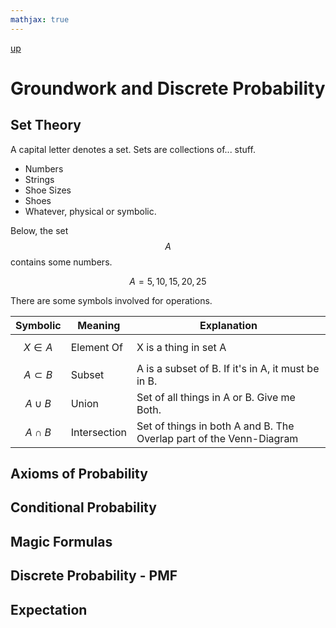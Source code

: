 ```yaml
---
mathjax: true
---
```

[up](../index.md)
# Groundwork and Discrete Probability

## Set Theory

A capital letter denotes a set. Sets are collections of... stuff.
- Numbers
- Strings
- Shoe Sizes
- Shoes
- Whatever, physical or symbolic.

Below, the set $$A$$ contains some numbers.

$$A = {5, 10, 15, 20, 25}$$

There are some symbols involved for operations.

 Symbolic | Meaning | Explanation
 --- | --- | ---
 $$X \in A$$ | Element Of | X is a thing in set A
 $$A \subset B$$ | Subset | A is a subset of B. If it's in A, it must be in B.
 $$A \cup B$$ | Union | Set of all things in A or B. Give me Both.
 $$A \cap B$$ | Intersection | Set of things in both A and B. The Overlap part of the Venn-Diagram



## Axioms of Probability

## Conditional Probability

## Magic Formulas

## Discrete Probability - PMF

## Expectation
